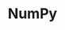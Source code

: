 ---
title: "NumPy"

info: "A fundamental package for scientific array computing with Python, supporting multi-dimensional arrays, matrices, with a collection of high-level mathematical functions to operate on these arrays"

image: "https://upload.wikimedia.org/wikipedia/commons/thumb/1/1a/NumPy_logo.svg/320px-NumPy_logo.svg.png"

status: "Active"

website: ["https://www.numpy.org/"]

get_it:
  - ["Authentic", "https://pypi.org/project/numpy/"]

description: |
  NumPy is a library for the Python programming language, adding support for large, multi-dimensional arrays and matrices, along with a large collection of high-level mathematical functions to operate on these arrays.
  
  > NumPy is the fundamental package for [scientific computing](/search/?category=scientific_computing) with Python. It contains among other things:
  > 
  > * a powerful N-dimensional array object
  > * sophisticated (broadcasting) functions
  > * tools for integrating C/C++ and Fortran code
  > * useful linear algebra, Fourier transform, and random number capabilities
  > 
  > Besides its obvious scientific uses, NumPy can also be used as an efficient multi-dimensional container of generic data. Arbitrary data-types can be defined. This allows NumPy to seamlessly and speedily integrate with a wide variety of databases. \- [Official website](https://www.numpy.org)
  
  [Mailing list](https://www.scipy.org/scipylib/mailing-lists.html#mailing-lists) I [FAQ](https://www.scipy.org/scipylib/faq.html#general-questions-about-numpy) I [Wiki](https://github.com/numpy/numpy/wiki) I [Documentation](https://docs.scipy.org/doc/) I [Stack Overflow](https://stackoverflow.com/questions/tagged/numpy)

developer: ["Travis Oliphant(original developer)", "Community"]

initial_release: "14 March 2006"

repository: ["https://github.com/numpy/numpy"]

written_in: ["Python", "C"]

platform:
  - dskp:
      - ["Linux", "o"]
      - ["Windows", "o"]
      - ["macOS", "o"]
      - ["Unix(like)", "n"]

categories: ["Scientific Computing", "Array Computing", "Framework"]

license: ["BSD-3"]

social:
  - name: "Wikipedia"
    url: "https://en.wikipedia.org/wiki/NumPy"
  - name: "GitHub"
    url: "https://github.com/numpy/numpy"

source:
  description: ["https://www.numpy.org", "https://en.wikipedia.org/w/index.php?title=NumPy&oldid=878310397"]
  developer: ["https://en.wikipedia.org/w/index.php?title=NumPy&oldid=878310397"]
  initial_release: ["https://pypi.org/project/numpy/#history", "https://en.wikipedia.org/w/index.php?title=NumPy&oldid=878310397"]
  written_in: ["https://en.wikipedia.org/w/index.php?title=NumPy&oldid=878310397", "https://github.com/numpy/numpy"]
  platform:
    - dskp: ["https://www.scipy.org/scipylib/download.html", "https://www.scipy.org/scipylib/download.html#third-party-vendor-package-managers"]
  license: ["https://www.numpy.org/license.html", "https://github.com/numpy/numpy/blob/master/LICENSE.txt"]
  rating:
    - ["G2CROWD", "u", "https://www.g2crowd.com/products/numpy-download/reviews"]
  status: ["https://github.com/numpy/numpy/graphs/contributors"]

rating:
  - name: "G2CROWD"
    rate: [4.6, 5]
    num: 16

---